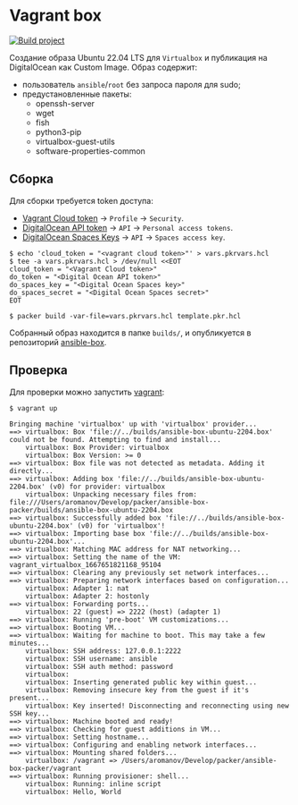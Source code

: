 # Vagrant box

[![Build project](https://github.com/Romanow/ansible-box-packer/actions/workflows/build.yml/badge.svg)](https://github.com/Romanow/ansible-box-packer/actions/workflows/build.yml)

Создание образа Ubuntu 22.04 LTS для `Virtualbox` и публикация на DigitalOcean как Custom Image. Образ содержит:

* пользователь `ansible`/`root` без запроса пароля для sudo;
* предустановленные пакеты:
    * openssh-server
    * wget
    * fish
    * python3-pip
    * virtualbox-guest-utils
    * software-properties-common

## Сборка

Для сборки требуется token доступа:

* [Vagrant Cloud token](https://app.vagrantup.com/) -> `Profile` -> `Security`.
* [DigitalOcean API token](https://cloud.digitalocean.com/) -> `API` -> `Personal access tokens`.
* [DigitalOcean Spaces Keys](https://cloud.digitalocean.com/) -> `API` -> `Spaces access key`.

```shell
$ echo 'cloud_token = "<vagrant cloud token>"' > vars.pkrvars.hcl
$ tee -a vars.pkrvars.hcl > /dev/null <<EOT
cloud_token = "<Vagrant Cloud token>"
do_token = "<Digital Ocean API token>"
do_spaces_key = "<Digital Ocean Spaces key>"
do_spaces_secret = "<Digital Ocean Spaces secret>"
EOT

$ packer build -var-file=vars.pkrvars.hcl template.pkr.hcl
```

Собранный образ находится в папке `builds/`, и опубликуется в
репозиторий [ansible-box](https://app.vagrantup.com/romanow/boxes/ansible-box).

## Проверка

Для проверки можно запустить [vagrant](vagrant/Vagrantfile):

```shell
$ vagrant up

Bringing machine 'virtualbox' up with 'virtualbox' provider...
==> virtualbox: Box 'file://../builds/ansible-box-ubuntu-2204.box' could not be found. Attempting to find and install...
    virtualbox: Box Provider: virtualbox
    virtualbox: Box Version: >= 0
==> virtualbox: Box file was not detected as metadata. Adding it directly...
==> virtualbox: Adding box 'file://../builds/ansible-box-ubuntu-2204.box' (v0) for provider: virtualbox
    virtualbox: Unpacking necessary files from: file:///Users/aromanov/Develop/packer/ansible-box-packer/builds/ansible-box-ubuntu-2204.box
==> virtualbox: Successfully added box 'file://../builds/ansible-box-ubuntu-2204.box' (v0) for 'virtualbox'!
==> virtualbox: Importing base box 'file://../builds/ansible-box-ubuntu-2204.box'...
==> virtualbox: Matching MAC address for NAT networking...
==> virtualbox: Setting the name of the VM: vagrant_virtualbox_1667651821168_95104
==> virtualbox: Clearing any previously set network interfaces...
==> virtualbox: Preparing network interfaces based on configuration...
    virtualbox: Adapter 1: nat
    virtualbox: Adapter 2: hostonly
==> virtualbox: Forwarding ports...
    virtualbox: 22 (guest) => 2222 (host) (adapter 1)
==> virtualbox: Running 'pre-boot' VM customizations...
==> virtualbox: Booting VM...
==> virtualbox: Waiting for machine to boot. This may take a few minutes...
    virtualbox: SSH address: 127.0.0.1:2222
    virtualbox: SSH username: ansible
    virtualbox: SSH auth method: password
    virtualbox:
    virtualbox: Inserting generated public key within guest...
    virtualbox: Removing insecure key from the guest if it's present...
    virtualbox: Key inserted! Disconnecting and reconnecting using new SSH key...
==> virtualbox: Machine booted and ready!
==> virtualbox: Checking for guest additions in VM...
==> virtualbox: Setting hostname...
==> virtualbox: Configuring and enabling network interfaces...
==> virtualbox: Mounting shared folders...
    virtualbox: /vagrant => /Users/aromanov/Develop/packer/ansible-box-packer/vagrant
==> virtualbox: Running provisioner: shell...
    virtualbox: Running: inline script
    virtualbox: Hello, World
```
